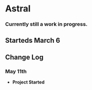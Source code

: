 # Astral
### Currently still a work in progress. 
## Starteds March 6

## **Change Log**

### **May 11th**
+ __Project Started__
